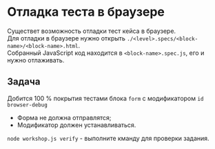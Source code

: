 # Отладка теста в браузере #

Существет возможность отладки тест кейса в браузере.  
Для отладки в браузере нужно открыть `./<level>.specs/<block-name>/<block-name>.html`.  
Собранный JavaScript код находится в `<block-name>.spec.js`, его и нужно отлаживать.  


## Задача ##

Добится 100 % покрытия тестами блока `form` с модификатором `id` `browser-debug`

* Форма не должна отправлятся;
* Модификатор должен устанавливаться.

`node workshop.js verify` - выполните кманду для проверки задания.
